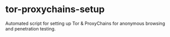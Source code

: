 # tor-proxychains-setup
Automated script for setting up Tor &amp; ProxyChains for anonymous browsing and penetration testing.
